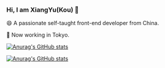 ### Hi, I am XiangYu(Kou) 👋

😄 A passionate self-taught front-end developer from China.

🔭 Now working in Tokyo.

[![Anurag's GitHub stats](https://github-readme-stats.vercel.app/api?username=Kisky3)](https://github.com/anuraghazra/github-readme-stats)

[![Anurag's GitHub stats](https://github-readme-stats.vercel.app/api?username=Kisky3)](https://github.com/anuraghazra/github-readme-stats)

<!--
**Kisky3/Kisky3** is a ✨ _special_ ✨ repository because its `README.md` (this file) appears on your GitHub profile.

Here are some ideas to get you started:

- 🔭 I’m currently working on ...
- 🌱 I’m currently learning ...
- 👯 I’m looking to collaborate on ...
- 🤔 I’m looking for help with ...
- 💬 Ask me about ...
- 📫 How to reach me: ...
- 😄 Pronouns: ...
- ⚡ Fun fact: ...
-->
